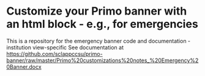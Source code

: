 # Customize your Primo banner with an html block - e.g., for emergencies

This is a repository for the emergency banner code and documentation - institution view-specific
See documentation at https://github.com/sclappccsu/primo-banner/raw/master/Primo%20customizations%20notes_%20Emergency%20Banner.docx

